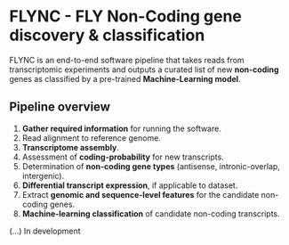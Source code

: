 # FLYNC - FLY Non-Coding gene discovery & classification

FLYNC is an end-to-end software pipeline that takes reads from transcriptomic experiments and outputs a curated list of new **non-coding** genes as classified by a pre-trained **Machine-Learning model**.  

## Pipeline overview
1. **Gather required information** for running the software.
2. Read alignment to reference genome.
3. **Transcriptome assembly**.
4. Assessment of **coding-probability** for new transcripts.
5. Determination of **non-coding gene types** (antisense, intronic-overlap, intergenic).
6. **Differential transcript expression**, if applicable to dataset.
7. Extract **genomic and sequence-level features** for the candidate non-coding genes.
8. **Machine-learning classification** of candidate non-coding transcripts.

(...) In development